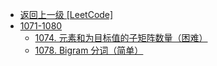 - [返回上一级 [LeetCode]](LeetCode/)
- [1071-1080](LeetCode/1071-1080/)
  - [1074. 元素和为目标值的子矩阵数量（困难）](LeetCode/1071-1080/1074.%20元素和为目标值的子矩阵数量（困难）.md)
  - [1078. Bigram 分词（简单）](LeetCode/1071-1080/1078.%20Bigram%20分词（简单）.md)
